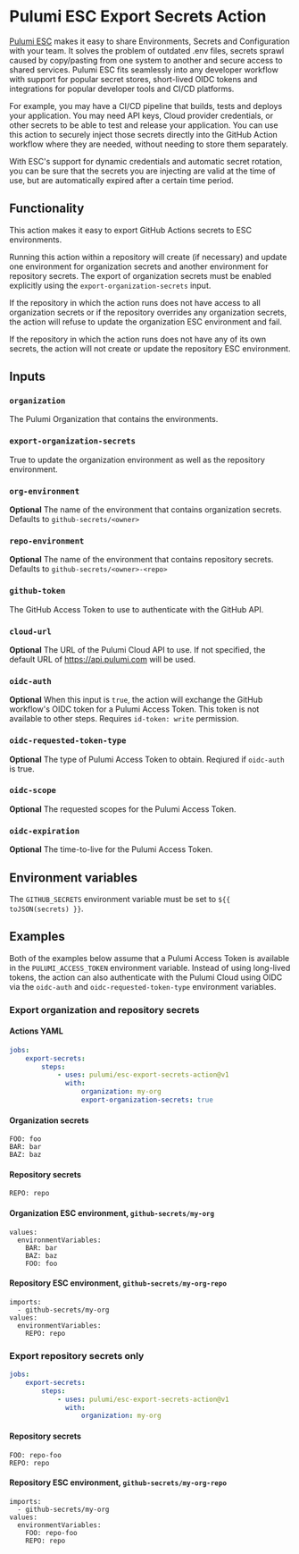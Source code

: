 # Pulumi ESC Export Secrets Action

[Pulumi ESC](https://www.pulumi.com/docs/esc/) makes it easy to share
Environments, Secrets and Configuration with your team. It solves the problem of
outdated .env files, secrets sprawl caused by copy/pasting from one system to
another and secure access to shared services. Pulumi ESC fits seamlessly into
any developer workflow with support for popular secret stores, short-lived OIDC
tokens and integrations for popular developer tools and CI/CD platforms.

For example, you may have a CI/CD pipeline that builds, tests and deploys your
application. You may need API keys, Cloud provider credentials, or other secrets
to be able to test and release your application. You can use this action to
securely inject those secrets directly into the GitHub Action workflow where
they are needed, without needing to store them separately.

With ESC's support for dynamic credentials and automatic secret rotation, you
can be sure that the secrets you are injecting are valid at the time of use, but
are automatically expired after a certain time period.

## Functionality

This action makes it easy to export GitHub Actions secrets to ESC environments.

Running this action within a repository will create (if necessary) and update
one environment for organization secrets and another environment for repository
secrets. The export of organization secrets must be enabled explicitly using the
`export-organization-secrets` input.

If the repository in which the action runs does not have access to all
organization secrets or if the repository overrides any organization secrets,
the action will refuse to update the organization ESC environment and fail.

If the repository in which the action runs does not have any of its own secrets,
the action will not create or update the repository ESC environment.

## Inputs

### `organization`

The Pulumi Organization that contains the environments.

### `export-organization-secrets`

True to update the organization environment as well as the repository
environment.

### `org-environment`

**Optional** The name of the environment that contains organization secrets.
Defaults to `github-secrets/<owner>`

### `repo-environment`

**Optional** The name of the environment that contains repository secrets.
Defaults to `github-secrets/<owner>-<repo>`

### `github-token`

The GitHub Access Token to use to authenticate with the GitHub API.

### `cloud-url`

**Optional** The URL of the Pulumi Cloud API to use. If not specified, the
default URL of https://api.pulumi.com will be used.

### `oidc-auth`

**Optional** When this input is `true`, the action will exchange the GitHub
workflow's OIDC token for a Pulumi Access Token. This token is not available to
other steps. Requires `id-token: write` permission.

### `oidc-requested-token-type`

**Optional** The type of Pulumi Access Token to obtain. Reqiured if `oidc-auth`
is true.

### `oidc-scope`

**Optional** The requested scopes for the Pulumi Access Token.

### `oidc-expiration`

**Optional** The time-to-live for the Pulumi Access Token.

## Environment variables

The `GITHUB_SECRETS` environment variable must be set to
`${{ toJSON(secrets) }}`.

## Examples

Both of the examples below assume that a Pulumi Access Token is available in the
`PULUMI_ACCESS_TOKEN` environment variable. Instead of using long-lived tokens,
the action can also authenticate with the Pulumi Cloud using OIDC via the
`oidc-auth` and `oidc-requested-token-type` environment variables.

### Export organization and repository secrets

#### Actions YAML

```yaml
jobs:
    export-secrets:
        steps:
            - uses: pulumi/esc-export-secrets-action@v1
              with:
                  organization: my-org
                  export-organization-secrets: true
```

#### Organization secrets

```
FOO: foo
BAR: bar
BAZ: baz
```

#### Repository secrets

```
REPO: repo
```

#### Organization ESC environment, `github-secrets/my-org`

```
values:
  environmentVariables:
    BAR: bar
    BAZ: baz
    FOO: foo
```

#### Repository ESC environment, `github-secrets/my-org-repo`

```
imports:
  - github-secrets/my-org
values:
  environmentVariables:
    REPO: repo
```

### Export repository secrets only

```yaml
jobs:
    export-secrets:
        steps:
            - uses: pulumi/esc-export-secrets-action@v1
              with:
                  organization: my-org
```

#### Repository secrets

```
FOO: repo-foo
REPO: repo
```

#### Repository ESC environment, `github-secrets/my-org-repo`

```
imports:
  - github-secrets/my-org
values:
  environmentVariables:
    FOO: repo-foo
    REPO: repo
```
